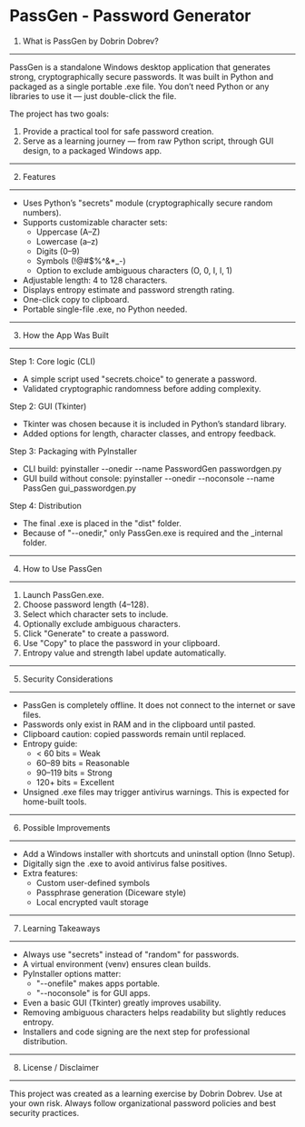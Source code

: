 PassGen - Password Generator
============================

1. What is PassGen by Dobrin Dobrev?
-------------------
PassGen is a standalone Windows desktop application that generates strong, cryptographically secure passwords.
It was built in Python and packaged as a single portable .exe file. You don’t need Python or any libraries
to use it — just double-click the file.

The project has two goals:
1) Provide a practical tool for safe password creation.
2) Serve as a learning journey — from raw Python script, through GUI design, to a packaged Windows app.

---

2. Features
-----------
- Uses Python’s "secrets" module (cryptographically secure random numbers).
- Supports customizable character sets:
    * Uppercase (A–Z)
    * Lowercase (a–z)
    * Digits (0–9)
    * Symbols (!@#$%^&*_-)
    * Option to exclude ambiguous characters (O, 0, I, l, 1)
- Adjustable length: 4 to 128 characters.
- Displays entropy estimate and password strength rating.
- One-click copy to clipboard.
- Portable single-file .exe, no Python needed.

---

3. How the App Was Built
-------------------------
Step 1: Core logic (CLI)
- A simple script used "secrets.choice" to generate a password.
- Validated cryptographic randomness before adding complexity.

Step 2: GUI (Tkinter)
- Tkinter was chosen because it is included in Python’s standard library.
- Added options for length, character classes, and entropy feedback.

Step 3: Packaging with PyInstaller
- CLI build:
    pyinstaller --onedir --name PasswordGen passwordgen.py
- GUI build without console:
    pyinstaller --onedir --noconsole --name PassGen gui_passwordgen.py

Step 4: Distribution
- The final .exe is placed in the "dist" folder.
- Because of "--onedir," only PassGen.exe is required and the _internal folder.

---

4. How to Use PassGen
----------------------
1) Launch PassGen.exe.
2) Choose password length (4–128).
3) Select which character sets to include.
4) Optionally exclude ambiguous characters.
5) Click "Generate" to create a password.
6) Use "Copy" to place the password in your clipboard.
7) Entropy value and strength label update automatically.

---

5. Security Considerations
---------------------------
- PassGen is completely offline. It does not connect to the internet or save files.
- Passwords only exist in RAM and in the clipboard until pasted.
- Clipboard caution: copied passwords remain until replaced.
- Entropy guide:
    * < 60 bits = Weak
    * 60–89 bits = Reasonable
    * 90–119 bits = Strong
    * 120+ bits = Excellent
- Unsigned .exe files may trigger antivirus warnings. This is expected for home-built tools.

---

6. Possible Improvements
-------------------------
- Add a Windows installer with shortcuts and uninstall option (Inno Setup).
- Digitally sign the .exe to avoid antivirus false positives.
- Extra features:
    * Custom user-defined symbols
    * Passphrase generation (Diceware style)
    * Local encrypted vault storage

---

7. Learning Takeaways
----------------------
- Always use "secrets" instead of "random" for passwords.
- A virtual environment (venv) ensures clean builds.
- PyInstaller options matter:
    * "--onefile" makes apps portable.
    * "--noconsole" is for GUI apps.
- Even a basic GUI (Tkinter) greatly improves usability.
- Removing ambiguous characters helps readability but slightly reduces entropy.
- Installers and code signing are the next step for professional distribution.

---

8. License / Disclaimer
------------------------
This project was created as a learning exercise by Dobrin Dobrev.
Use at your own risk. Always follow organizational password policies and best security practices.
